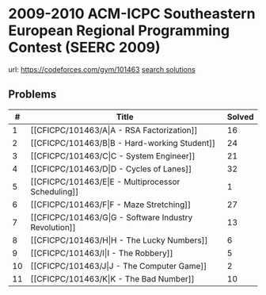 # 2009-2010 ACM-ICPC Southeastern European Regional Programming Contest (SEERC 2009)

url: https://codeforces.com/gym/101463
[search solutions](https://www.google.com/search?q=Solution+OR+題解+2009-2010+ACM-ICPC+Southeastern+European+Regional+Programming+Contest+(SEERC+2009))

## Problems

| # | Title | Solved |
| --- | --- | --- |
|1|[[CFICPC/101463/A\|A - RSA Factorization]]|16|
|2|[[CFICPC/101463/B\|B - Hard-working Student]]|24|
|3|[[CFICPC/101463/C\|C - System Engineer]]|21|
|4|[[CFICPC/101463/D\|D - Cycles of Lanes]]|32|
|5|[[CFICPC/101463/E\|E - Multiprocessor Scheduling]]|1|
|6|[[CFICPC/101463/F\|F - Maze Stretching]]|27|
|7|[[CFICPC/101463/G\|G - Software Industry Revolution]]|13|
|8|[[CFICPC/101463/H\|H - The Lucky Numbers]]|6|
|9|[[CFICPC/101463/I\|I - The Robbery]]|5|
|10|[[CFICPC/101463/J\|J - The Computer Game]]|2|
|11|[[CFICPC/101463/K\|K - The Bad Number]]|10|
